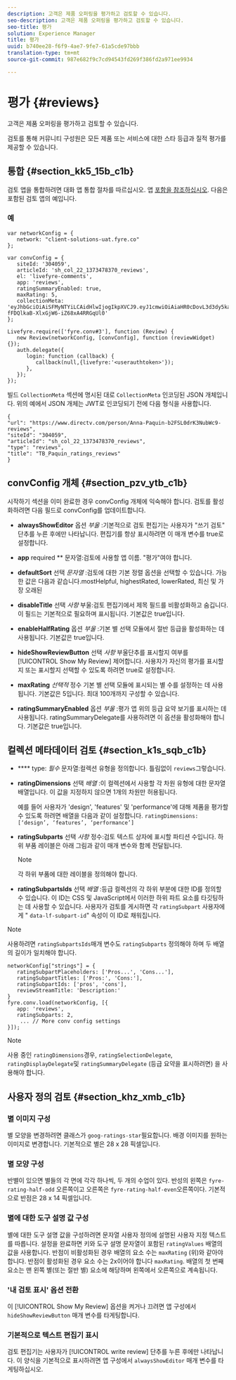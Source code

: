 ```yaml
---
description: 고객은 제품 오퍼링을 평가하고 검토할 수 있습니다.
seo-description: 고객은 제품 오퍼링을 평가하고 검토할 수 있습니다.
seo-title: 평가
solution: Experience Manager
title: 평가
uuid: b740ee28-f6f9-4ae7-9fe7-61a5cde97bbb
translation-type: tm+mt
source-git-commit: 987e682f9c7cd94543fd269f386fd2a971ee9934

---
```



# 평가 {#reviews}

고객은 제품 오퍼링을 평가하고 검토할 수 있습니다.

검토를 통해 커뮤니티 구성원은 모든 제품 또는 서비스에 대한 스타 등급과 질적 평가를 제공할 수 있습니다.

## 통합 {#section_kk5_15b_c1b}

검토 앱을 통합하려면 대화 앱 통합 절차를 따르십시오. 앱 [포함을 참조하십시오](/help/implementation/c-livefyre-identity-comp/t-using-studio-to-connect-your-social-apps-to-your-livefyre-implementation.md). 다음은 포함된 검토 앱의 예입니다.

### 예

```
var networkConfig = { 
   network: "client-solutions-uat.fyre.co" 
}; 
  
var convConfig = { 
   siteId: '304059', 
   articleId: 'sh_col_22_1373478370_reviews', 
   el: 'livefyre-comments', 
   app: 'reviews', 
   ratingSummaryEnabled: true, 
   maxRating: 5, 
   collectionMeta: 'eyJhbGciOiAiSFMyNTYiLCAidHlwIjogIkpXVCJ9.eyJ1cmwiOiAiaHR0cDovL3d3dy5kaXJlY3R2LmNvbS9wZXJzb24vQW5uYS1QYXF1aW4tYjJGU0wwZHJLM051YldjOS1yZXZpZXdzIiwgInNpdGVJZCI6ICIzMDQwNTkiLCAiYXJ0aWNsZUlkIjogInNoX2NvbF8yMl8xMzczNDc4MzcwX3Jldmlld3MiLCAidHlwZSI6ICJyZXZpZXdzIiwgInRpdGxlIjogIlRCX1BhcXVpbl9yYXRpbmdzX3Jldmlld3MifQ.hes3KMwygCG-fFDQlkaB-XlxGjW6-iZ68xA4RRGqUl0' 
}; 
  
Livefyre.require(['fyre.conv#3'], function (Review) { 
   new Review(networkConfig, [convConfig], function (reviewWidget) {}); 
   auth.delegate({ 
      login: function (callback) { 
         callback(null,{livefyre:'<userauthtoken>'}); 
      }, 
   }); 
});
```

빌드 `CollectionMeta` 섹션에 명시된 대로 `CollectionMeta` 인코딩된 JSON 개체입니다. 위의 예에서 JSON 개체는 JWT로 인코딩되기 전에 다음 형식을 사용합니다.

```
{ 
"url": "https://www.directv.com/person/Anna-Paquin-b2FSL0drK3NubWc9-reviews",  
"siteId": "304059",  
"articleId": "sh_col_22_1373478370_reviews",  
"type": "reviews",  
"title": "TB_Paquin_ratings_reviews" 
}
```

## convConfig 개체 {#section_pzv_ytb_c1b}

시작하기 섹션을 이미 완료한 경우 convConfig 개체에 익숙해야 합니다. 검토를 활성화하려면 다음 필드로 convConfig를 업데이트합니다.

* **alwaysShowEditor** 옵션 *부울* :기본적으로 검토 편집기는 사용자가 "쓰기 검토" 단추를 누른 후에만 나타납니다. 편집기를 항상 표시하려면 이 매개 변수를 true로 설정합니다.

* **app** required ** 문자열:검토에 사용할 앱 이름. "평가"여야 합니다.

* **defaultSort** 선택 *문자열* :검토에 대한 기본 정렬 옵션을 선택할 수 있습니다. 가능한 값은 다음과 같습니다.mostHelpful, highestRated, lowerRated, 최신 및 가장 오래된

* **disableTitle** 선택 *사항* 부울:검토 편집기에서 제목 필드를 비활성화하고 숨깁니다. 이 필드는 기본적으로 필요하며 표시됩니다. 기본값은 true입니다.

* **enableHalfRating** 옵션 *부울* :기본 별 선택 모듈에서 절반 등급을 활성화하는 데 사용됩니다. 기본값은 true입니다.

* **hideShowReviewButton** 선택 *사항* 부울단추를 표시할지 여부를 [!UICONTROL Show My Review] 제어합니다. 사용자가 자신의 평가를 표시할지 또는 표시할지 선택할 수 있도록 하려면 true로 설정합니다.

* **maxRating** *선택적* 정수 기본 별 선택 모듈에 표시되는 별 수를 설정하는 데 사용됩니다. 기본값은 5입니다. 최대 100개까지 구성할 수 있습니다.

* **ratingSummaryEnabled** 옵션 *부울* :평가 앱 위의 등급 요약 보기를 표시하는 데 사용됩니다. ratingSummaryDelegate를 사용하려면 이 옵션을 활성화해야 합니다. 기본값은 true입니다.

## 컬렉션 메타데이터 검토 {#section_k1s_sqb_c1b}

* **** type: *필수* 문자열:컬렉션 유형을 정의합니다. 틀림없이 `reviews`그렇습니다.

* **ratingDimensions** 선택 *배열* :이 컬렉션에서 사용할 각 차원 유형에 대한 문자열 배열입니다. 이 값을 지정하지 않으면 1개의 차원만 허용됩니다.

   예를 들어 사용자가 'design', 'features' 및 'performance'에 대해 제품을 평가할 수 있도록 하려면 배열을 다음과 같이 설정합니다. `ratingDimensions: [‘design’, ‘features’, ‘performance’]`

* **ratingSubparts** 선택 *사항* 정수:검토 텍스트 상자에 표시할 파티션 수입니다. 하위 부품 레이블은 아래 그림과 같이 매개 변수와 함께 전달됩니다.

   >[!NOTE]
   >각 하위 부품에 대한 레이블을 정의해야 합니다.

* **ratingSubpartsIds** 선택 *배열* :등급 컬렉션의 각 하위 부분에 대한 ID를 정의할 수 있습니다. 이 ID는 CSS 및 JavaScript에서 이러한 하위 파트 요소를 타깃팅하는 데 사용할 수 있습니다. 사용자가 검토를 게시하면 각 `ratingSubpart` 사용자에게 " `data-lf-subpart-id`" 속성이 이 ID로 채워집니다.

>[!NOTE]
>
>사용하려면 `ratingSubpartsIds`매개 변수도 `ratingSubparts` 정의해야 하며 두 배열의 길이가 일치해야 합니다.

```
networkConfig["strings"] = { 
   ratingSubpartPlaceholders: ['Pros...', 'Cons...'], 
   ratingSubpartTitles: ['Pros:', 'Cons:'], 
   ratingSubpartIds: ['pros', 'cons'], 
   reviewStreamTitle: 'Description:' 
} 
fyre.conv.load(networkConfig, [{ 
   app: 'reviews', 
   ratingSubparts: 2, 
    ... // More conv config settings 
}]);
```

>[!NOTE]
>
>사용 중인 `ratingDimensions`경우, `ratingSelectionDelegate`, `ratingDisplayDelegate`및 `ratingSummaryDelegate` (등급 요약을 표시하려면) 을 사용해야 합니다.

## 사용자 정의 검토 {#section_khz_xmb_c1b}

### 별 이미지 구성

별 모양을 변경하려면 클래스가 `goog-ratings-star`필요합니다. 배경 이미지를 원하는 이미지로 변경합니다. 기본적으로 별은 28 x 28 픽셀입니다.

### 별 모양 구성

반별이 있으면 별들의 각 면에 각각 하나씩, 두 개의 수업이 있다. 반성의 왼쪽은 `fyre-rating-half-odd` 오른쪽이고 오른쪽은 `fyre-rating-half-even`오른쪽이다. 기본적으로 반점은 28 x 14 픽셀입니다.

### 별에 대한 도구 설명 값 구성

별에 대한 도구 설명 값을 구성하려면 문자열 사용자 정의에 설명된 사용자 지정 텍스트를 따릅니다. 설정을 완료하면 키와 도구 설명 문자열이 포함된 `ratingValues` 배열의 값을 사용합니다. 반점이 비활성화된 경우 배열의 요소 수는 `maxRating` (위)와 같아야 합니다. 반점이 활성화된 경우 요소 수는 2x이어야 합니다 `maxRating`. 배열의 첫 번째 요소는 맨 왼쪽 별(또는 절반 별) 요소에 해당하며 왼쪽에서 오른쪽으로 계속됩니다.

### '내 검토 표시' 옵션 전환

이 [!UICONTROL Show My Review] 옵션을 켜거나 끄려면 앱 구성에서 `hideShowReviewButton` 매개 변수를 타게팅합니다.

### 기본적으로 텍스트 편집기 표시

검토 편집기는 사용자가 [!UICONTROL write review] 단추를 누른 후에만 나타납니다. 이 양식을 기본적으로 표시하려면 앱 구성에서 `alwaysShowEditor` 매개 변수를 타게팅하십시오.
